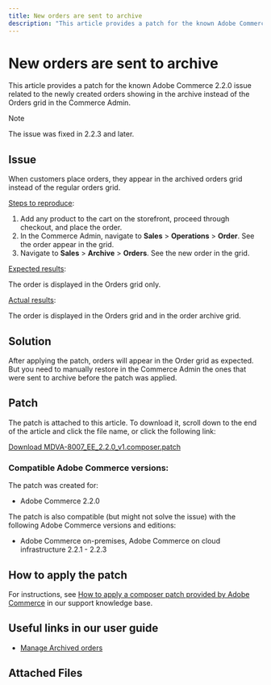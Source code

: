 ```yaml
---
title: New orders are sent to archive
description: "This article provides a patch for the known Adobe Commerce 2.2.0 issue related to the newly created orders showing in the archive instead of the Orders grid in the Commerce Admin."
---
```


# New orders are sent to archive

This article provides a patch for the known Adobe Commerce 2.2.0 issue related to the newly created orders showing in the archive instead of the Orders grid in the Commerce Admin.

>[!NOTE]
>
>The issue was fixed in 2.2.3 and later.

## Issue

When customers place orders, they appear in the archived orders grid instead of the regular orders grid.

<u>Steps to reproduce</u>:

1. Add any product to the cart on the storefront, proceed through checkout, and place the order.
1. In the Commerce Admin, navigate to **Sales** > **Operations** > **Order**. See the order appear in the grid.
1. Navigate to **Sales** > **Archive** > **Orders**. See the new order in the grid.

<u>Expected results</u>:

The order is displayed in the Orders grid only.

<u>Actual results</u>:

The order is displayed in the Orders grid and in the order archive grid.

## Solution

After applying the patch, orders will appear in the Order grid as expected. But you need to manually restore in the Commerce Admin the ones that were sent to archive before the patch was applied.

## Patch

The patch is attached to this article. To download it, scroll down to the end of the article and click the file name, or click the following link:

 [Download MDVA-8007\_EE\_2.2.0\_v1.composer.patch](assets/MDVA-8007_EE_2.2.0_v1.composer.patch.zip)

### Compatible Adobe Commerce versions:

The patch was created for:

* Adobe Commerce 2.2.0

The patch is also compatible (but might not solve the issue) with the following Adobe Commerce versions and editions:

* Adobe Commerce on-premises, Adobe Commerce on cloud infrastructure 2.2.1 - 2.2.3

## How to apply the patch

For instructions, see [How to apply a composer patch provided by Adobe Commerce](/help/how-to/general/how-to-apply-a-composer-patch-provided-by-magento.md) in our support knowledge base.

## Useful links in our user guide

* [Manage Archived orders](https://docs.magento.com/user-guide/sales/order-archive.html)

## Attached Files